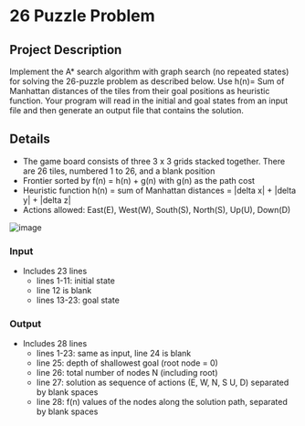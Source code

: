 # 26 Puzzle Problem
## Project Description
Implement the A* search algorithm with graph search (no repeated states) 
for solving the 26-puzzle problem as described below. Use h(n)= Sum of Manhattan distances of 
the tiles from their goal positions as heuristic function. Your program will read in the initial and 
goal states from an input file and then generate an output file that contains the solution. 

## Details
- The game board consists of three 3 x 3 grids stacked together. There are 26 tiles, numbered 1 to 26, and a blank position
- Frontier sorted by f(n) = h(n) + g(n) with g(n) as the path cost
- Heuristic function h(n) = sum of Manhattan distances = |delta x| + |delta y| + |delta z|
- Actions allowed: East(E), West(W), South(S), North(S), Up(U), Down(D)

![image](https://github.com/thuvu17/26-puzzle-ai/assets/112644941/d7712407-4ed4-484f-a868-ee444856824e)

### Input
- Includes 23 lines
  - lines 1-11: initial state
  - line 12 is blank
  - lines 13-23: goal state

### Output
- Includes 28 lines
  - lines 1-23: same as input, line 24 is blank
  - line 25: depth of shallowest goal (root node = 0)
  - line 26: total number of nodes N (including root)
  - line 27: solution as sequence of actions (E, W, N, S U, D) separated by blank spaces
  - line 28: f(n) values of the nodes along the solution path, separated by blank spaces
